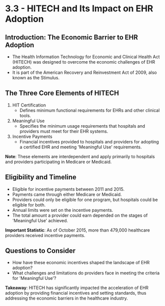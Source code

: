 # 3.3 - HITECH and Its Impact on EHR Adoption

## Introduction: The Economic Barrier to EHR Adoption
- The Health Information Technology for Economic and Clinical Health Act (HITECH) was designed to overcome the economic challenges of EHR adoption.
- It is part of the American Recovery and Reinvestment Act of 2009, also known as the Stimulus.

## The Three Core Elements of HITECH
1. HIT Certification
   - Defines minimum functional requirements for EHRs and other clinical tools.
2. Meaningful Use
   - Specifies the minimum usage requirements that hospitals and providers must meet for their EHR systems.
3. Incentive Payments
   - Financial incentives provided to hospitals and providers for adopting a certified EHR and meeting 'Meaningful Use' requirements.

**Note**: These elements are interdependent and apply primarily to hospitals and providers participating in Medicare or Medicaid.

## Eligibility and Timeline
- Eligible for incentive payments between 2011 and 2015.
- Payments came through either Medicare or Medicaid.
- Providers could only be eligible for one program, but hospitals could be eligible for both.
- Annual limits were set on the incentive payments.
- The total amount a provider could earn depended on the stages of 'Meaningful Use' achieved.

**Important Statistic**: As of October 2015, more than 479,000 healthcare providers received incentive payments.

## Questions to Consider
- How have these economic incentives shaped the landscape of EHR adoption?
- What challenges and limitations do providers face in meeting the criteria for 'Meaningful Use'?

**Takeaway**: HITECH has significantly impacted the acceleration of EHR adoption by providing financial incentives and setting standards, thus addressing the economic barriers in the healthcare industry.
